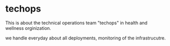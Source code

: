 # techops
This is about the technical operations team "techops" in health and wellness orginization. 

we handle everyday about all deployments, monitoring of the infrastrucutre.

